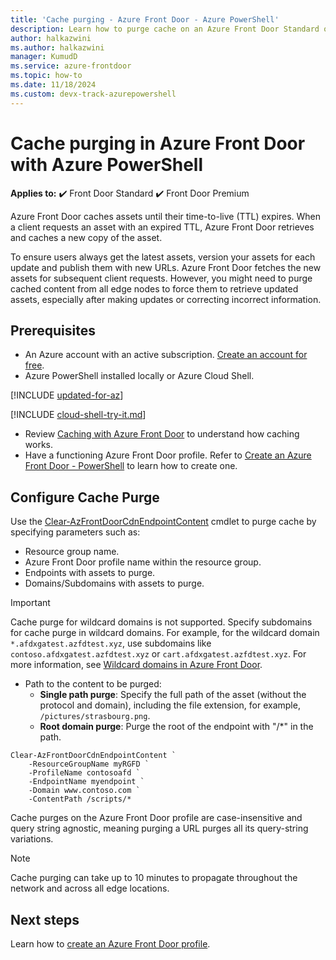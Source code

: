 ```yaml
---
title: 'Cache purging - Azure Front Door - Azure PowerShell'
description: Learn how to purge cache on an Azure Front Door Standard or Premium profile using Azure PowerShell.
author: halkazwini
ms.author: halkazwini
manager: KumudD
ms.service: azure-frontdoor
ms.topic: how-to
ms.date: 11/18/2024
ms.custom: devx-track-azurepowershell
---
```


# Cache purging in Azure Front Door with Azure PowerShell

**Applies to:** :heavy_check_mark: Front Door Standard :heavy_check_mark: Front Door Premium

Azure Front Door caches assets until their time-to-live (TTL) expires. When a client requests an asset with an expired TTL, Azure Front Door retrieves and caches a new copy of the asset.

To ensure users always get the latest assets, version your assets for each update and publish them with new URLs. Azure Front Door fetches the new assets for subsequent client requests. However, you might need to purge cached content from all edge nodes to force them to retrieve updated assets, especially after making updates or correcting incorrect information.

## Prerequisites

- An Azure account with an active subscription. [Create an account for free](https://azure.microsoft.com/pricing/purchase-options/azure-account?cid=msft_learn).
- Azure PowerShell installed locally or Azure Cloud Shell.

[!INCLUDE [updated-for-az](~/reusable-content/ce-skilling/azure/includes/updated-for-az.md)]

[!INCLUDE [cloud-shell-try-it.md](~/reusable-content/ce-skilling/azure/includes/cloud-shell-try-it.md)]

- Review [Caching with Azure Front Door](../front-door-caching.md) to understand how caching works.
- Have a functioning Azure Front Door profile. Refer to [Create an Azure Front Door - PowerShell](../create-front-door-powershell.md) to learn how to create one.

## Configure Cache Purge

Use the [Clear-AzFrontDoorCdnEndpointContent](/powershell/module/az.cdn/clear-azfrontdoorcdnendpointcontent) cmdlet to purge cache by specifying parameters such as:

- Resource group name.
- Azure Front Door profile name within the resource group.
- Endpoints with assets to purge.
- Domains/Subdomains with assets to purge.

> [!IMPORTANT]
> Cache purge for wildcard domains is not supported. Specify subdomains for cache purge in wildcard domains. For example, for the wildcard domain `*.afdxgatest.azfdtest.xyz`, use subdomains like `contoso.afdxgatest.azfdtest.xyz` or `cart.afdxgatest.azfdtest.xyz`. For more information, see [Wildcard domains in Azure Front Door](../front-door-wildcard-domain.md).

- Path to the content to be purged:
   - **Single path purge**: Specify the full path of the asset (without the protocol and domain), including the file extension, for example, `/pictures/strasbourg.png`.
   - **Root domain purge**: Purge the root of the endpoint with "/*" in the path.

```azurepowershell-interactive
Clear-AzFrontDoorCdnEndpointContent `
    -ResourceGroupName myRGFD `
    -ProfileName contosoafd `
    -EndpointName myendpoint `
    -Domain www.contoso.com `
    -ContentPath /scripts/*
```

Cache purges on the Azure Front Door profile are case-insensitive and query string agnostic, meaning purging a URL purges all its query-string variations.

> [!NOTE]
> Cache purging can take up to 10 minutes to propagate throughout the network and across all edge locations.

## Next steps

Learn how to [create an Azure Front Door profile](../create-front-door-portal.md).
